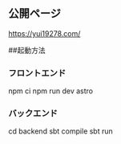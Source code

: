 ## 公開ページ　
https://yui19278.com/

##起動方法
### フロントエンド
npm ci
npm run dev astro

### バックエンド
cd backend
sbt compile
sbt run
